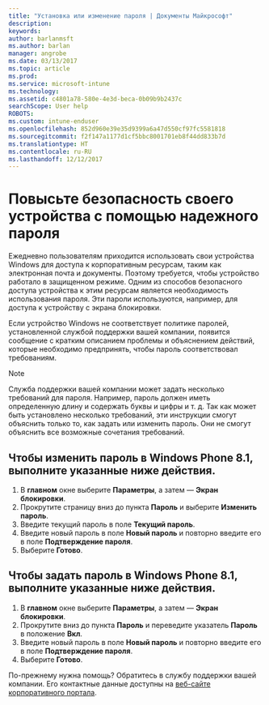 ```yaml
---
title: "Установка или изменение пароля | Документы Майкрософт"
description: 
keywords: 
author: barlanmsft
ms.author: barlan
manager: angrobe
ms.date: 03/13/2017
ms.topic: article
ms.prod: 
ms.service: microsoft-intune
ms.technology: 
ms.assetid: c4801a78-580e-4e3d-beca-0b09b9b2437c
searchScope: User help
ROBOTS: 
ms.custom: intune-enduser
ms.openlocfilehash: 852d960e39e35d9399a6a47d550cf97fc5581818
ms.sourcegitcommit: f2f147a1177d1cf5bbc8001701eb8f44dd833b7d
ms.translationtype: HT
ms.contentlocale: ru-RU
ms.lasthandoff: 12/12/2017
---
```

# <a name="make-your-device-safer-with-the-right-password"></a>Повысьте безопасность своего устройства с помощью надежного пароля

Ежедневно пользователям приходится использовать свои устройства Windows для доступа к корпоративным ресурсам, таким как электронная почта и документы. Поэтому требуется, чтобы устройство работало в защищенном режиме. Одним из способов безопасного доступа устройства к этим ресурсам является необходимость использования пароля. Эти пароли используются, например, для доступа к устройству с экрана блокировки.

Если устройство Windows не соответствует политике паролей, установленной службой поддержки вашей компании, появится сообщение с кратким описанием проблемы и объяснением действий, которые необходимо предпринять, чтобы пароль соответствовал требованиям.

> [!Note]
> Служба поддержки вашей компании может задать несколько требований для пароля. Например, пароль должен иметь определенную длину и содержать буквы и цифры и т. д. Так как может быть установлено несколько требований, эти инструкции смогут объяснить только то, как задать или изменить пароль. Они не смогут объяснить все возможные сочетания требований.

## <a name="to-change-your-password-on-windows-phone-81"></a>Чтобы изменить пароль в Windows Phone 8.1, выполните указанные ниже действия.

1. В **главном** окне выберите **Параметры**, а затем — **Экран блокировки**.
2. Прокрутите страницу вниз до пункта **Пароль** и выберите **Изменить пароль**.
3. Введите текущий пароль в поле **Текущий пароль**.
4. Введите новый пароль в поле **Новый пароль** и повторно введите его в поле **Подтверждение пароля**.
4. Выберите **Готово**.

## <a name="to-set-your-password-on-windows-phone-81"></a>Чтобы задать пароль в Windows Phone 8.1, выполните указанные ниже действия.

1. В **главном** окне выберите **Параметры**, а затем — **Экран блокировки**.
2. Прокрутите вниз до пункта **Пароль** и переведите указатель **Пароль** в положение **Вкл**.
3. Введите новый пароль в поле **Новый пароль** и повторно введите его в поле **Подтверждение пароля**.
4. Выберите **Готово**.

По-прежнему нужна помощь? Обратитесь в службу поддержки вашей компании. Его контактные данные доступны на [веб-сайте корпоративного портала](https://portal.manage.microsoft.com#HelpDeskDialog).
